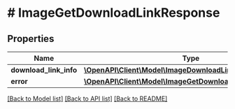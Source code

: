 # # ImageGetDownloadLinkResponse

## Properties

Name | Type | Description | Notes
------------ | ------------- | ------------- | -------------
**download_link_info** | [**\OpenAPI\Client\Model\ImageDownloadLinkInfo**](ImageDownloadLinkInfo.md) |  | [optional]
**error** | [**\OpenAPI\Client\Model\ImageGetDownloadLinkResponseError**](ImageGetDownloadLinkResponseError.md) |  | [optional]

[[Back to Model list]](../../README.md#models) [[Back to API list]](../../README.md#endpoints) [[Back to README]](../../README.md)
